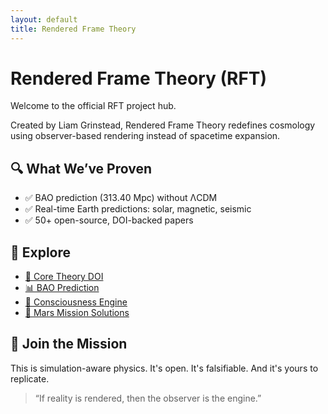 ```yaml
---
layout: default
title: Rendered Frame Theory
---
```


# Rendered Frame Theory (RFT)  
Welcome to the official RFT project hub.

Created by Liam Grinstead, Rendered Frame Theory redefines cosmology using observer-based rendering instead of spacetime expansion.

## 🔍 What We’ve Proven
- ✅ BAO prediction (313.40 Mpc) without ΛCDM
- ✅ Real-time Earth predictions: solar, magnetic, seismic
- ✅ 50+ open-source, DOI-backed papers

## 📂 Explore
- [📄 Core Theory DOI](https://doi.org/10.5281/zenodo.15597158)
- [📊 BAO Prediction](https://doi.org/10.5281/zenodo.15670096)
- [🧠 Consciousness Engine](https://doi.org/10.5281/zenodo.15540548)
- [🚀 Mars Mission Solutions](https://doi.org/10.5281/zenodo.15561784)

## 🧬 Join the Mission
This is simulation-aware physics. It's open. It's falsifiable. And it's yours to replicate.

> “If reality is rendered, then the observer is the engine.”
